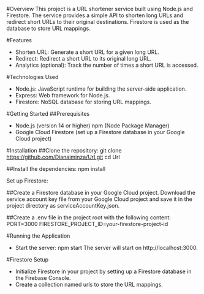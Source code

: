 #Overview
This project is a URL shortener service built using Node.js and Firestore. The service provides a simple API to shorten long URLs and redirect short URLs to their original destinations. Firestore is used as the database to store URL mappings.

#Features
- Shorten URL: Generate a short URL for a given long URL.
- Redirect: Redirect a short URL to its original long URL.
- Analytics (optional): Track the number of times a short URL is accessed.

#Technologies Used
- Node.js: JavaScript runtime for building the server-side application.
- Express: Web framework for Node.js.
- Firestore: NoSQL database for storing URL mappings.

#Getting Started
##Prerequisites
- Node.js (version 14 or higher)
npm (Node Package Manager)
- Google Cloud Firestore (set up a Firestore database in your Google Cloud project)

#Installation
##Clone the repository:
git clone https://github.com/Dianaiminza/Url.git
cd Url

##Install the dependencies:
npm install

Set up Firestore:

##Create a Firestore database in your Google Cloud project.
Download the service account key file from your Google Cloud project and save it in the project directory as serviceAccountKey.json.

##Create a .env file in the project root with the following content:
PORT=3000
FIRESTORE_PROJECT_ID=your-firestore-project-id

#Running the Application
- Start the server:
  npm start
The server will start on http://localhost:3000.

#Firestore Setup
- Initialize Firestore in your project by setting up a Firestore database in the Firebase Console.
- Create a collection named urls to store the URL mappings.
